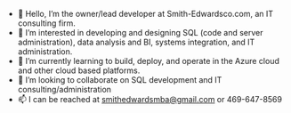- 👋 Hello, I’m the owner/lead developer at Smith-Edwardsco.com, an IT consulting firm.
- 👀 I’m interested in developing and designing SQL (code and server administration), data analysis and BI, systems integration, and IT administration. 
- 🌱 I’m currently learning to build, deploy, and operate in the Azure cloud and other cloud based platforms.
- 💞️ I’m looking to collaborate on SQL development and IT consulting/administration 
- 📫 I can be reached at smithedwardsmba@gmail.com or 469-647-8569

<!---
SmithEdwards/SmithEdwards is a ✨ special ✨ repository because its `README.md` (this file) appears on your GitHub profile.
You can click the Preview link to take a look at your changes.
--->
